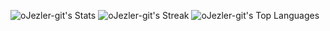 ![oJezler-git's Stats](https://github-readme-stats.vercel.app/api?username=oJezler-git&theme=dracula&show_icons=true&hide_border=true&count_private=true)
![oJezler-git's Streak](https://github-readme-streak-stats.herokuapp.com/?user=oJezler-git&theme=dracula&hide_border=true)
![oJezler-git's Top Languages](https://github-readme-stats.vercel.app/api/top-langs/?username=oJezler-git&theme=dracula&show_icons=true&hide_border=true&layout=compact)
